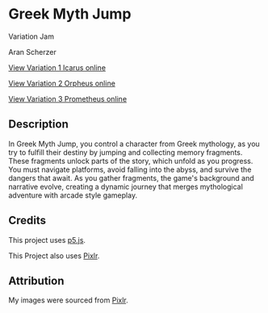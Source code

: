 # Greek Myth Jump

Variation Jam

Aran Scherzer

[View Variation 1 Icarus online](https://ascherzers.github.io/cart253/Variation-Jam-1/index.html)

[View Variation 2 Orpheus online](https://ascherzers.github.io/cart253/Variation-Jam-2/index.html)

[View Variation 3 Prometheus online](https://ascherzers.github.io/cart253/Variation-Jam-3/index.html)

## Description

In Greek Myth Jump, you control a character from Greek mythology, as you try to fulfill their destiny by jumping and collecting memory fragments. These fragments unlock parts of the story, which unfold as you progress. You must navigate platforms, avoid falling into the abyss, and survive the dangers that await. As you gather fragments, the game's background and narrative evolve, creating a dynamic journey that merges mythological adventure with arcade style gameplay.

## Credits

This project uses [p5.js](https://p5js.org).

This Project also uses [Pixlr](https://pixlr.com/).

## Attribution

My images were sourced from [Pixlr](https://pixlr.com/).
